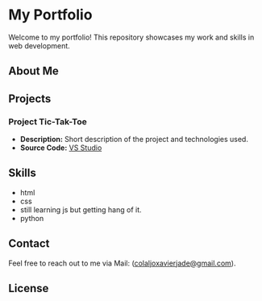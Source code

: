 # My Portfolio

Welcome to my portfolio! This repository showcases my work and skills in web development.

## About Me
## Projects

### Project Tic-Tak-Toe 
- **Description:** Short description of the project and technologies used.
- **Source Code:** [VS Studio](#)

## Skills

- html
- css
- still learning js but getting hang of it.
- python

## Contact

Feel free to reach out to me via Mail: (colaljoxavierjade@gmail.com).
## License
